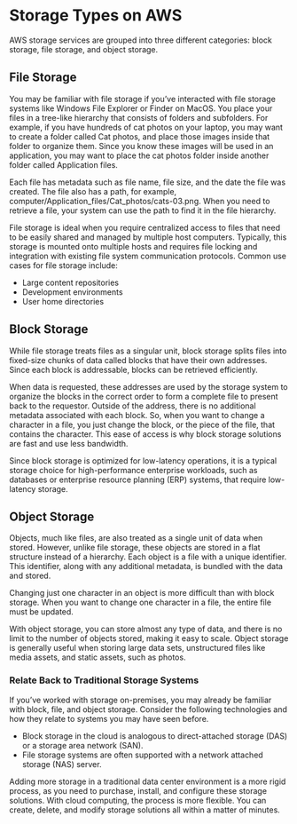 # Storage Types on AWS

AWS storage services are grouped into three different categories: block storage, file storage, and object storage.

## File Storage

You may be familiar with file storage if you’ve interacted with file storage systems like Windows File Explorer 
or Finder on MacOS. You place your files in a tree-like hierarchy that consists of folders and subfolders. For example, 
if you have hundreds of cat photos on your laptop, you may want to create a folder called Cat photos, 
and place those images inside that folder to organize them. Since you know these images will be used in an application, 
you may want to place the cat photos folder inside another folder called Application files.


Each file has metadata such as file name, file size, and the date the file was created. 
The file also has a path, for example, computer/Application_files/Cat_photos/cats-03.png. 
When you need to retrieve a file, your system can use the path to find it in the file hierarchy.

File storage is ideal when you require centralized access to files that need to be easily shared and managed by multiple host computers. 
Typically, this storage is mounted onto multiple hosts and requires file locking and integration with existing file system communication protocols. 
Common use cases for file storage include:

- Large content repositories
- Development environments
- User home directories

## Block Storage

While file storage treats files as a singular unit, block storage splits files into fixed-size chunks of data 
called blocks that have their own addresses. Since each block is addressable, blocks can be retrieved efficiently.

When data is requested, these addresses are used by the storage system to organize the blocks in the correct order to 
form a complete file to present back to the requestor. Outside of the address, 
there is no additional metadata associated with each block. So, when you want to change a character in a file, 
you just change the block, or the piece of the file, that contains the character. 
This ease of access is why block storage solutions are fast and use less bandwidth. 


Since block storage is optimized for low-latency operations, it is a typical storage choice for high-performance enterprise workloads, 
such as databases or enterprise resource planning (ERP) systems, that require low-latency storage.

## Object Storage

Objects, much like files, are also treated as a single unit of data when stored. 
However, unlike file storage, these objects are stored in a flat structure instead of a hierarchy. 
Each object is a file with a unique identifier. This identifier, along with any additional metadata, is bundled with the data and stored.

Changing just one character in an object is more difficult than with block storage.
When you want to change one character in a file, the entire file must be updated.

With object storage, you can store almost any type of data, and there is no limit to the number of objects stored, 
making it easy to scale. Object storage is generally useful when storing large data sets, 
unstructured files like media assets, and static assets, such as photos.

### Relate Back to Traditional Storage Systems

If you’ve worked with storage on-premises, you may already be familiar with block, file, and object storage. 
Consider the following technologies and how they relate to systems you may have seen before.

- Block storage in the cloud is analogous to direct-attached storage (DAS) or a storage area network (SAN).
- File storage systems are often supported with a network attached storage (NAS) server.

Adding more storage in a traditional data center environment is a more rigid process, 
as you need to purchase, install, and configure these storage solutions. With cloud computing, 
the process is more flexible. You can create, delete, and modify storage solutions all within a matter of minutes.
